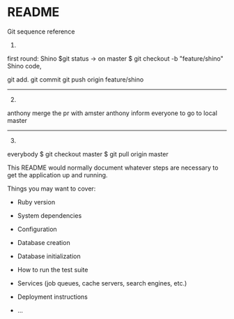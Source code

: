 # README

Git sequence reference 

1) 
first round: Shino
$git status -> on master
$ git checkout -b "feature/shino"
 Shino code,

git add.
git commit
git push origin feature/shino

----
2)
anthony merge the pr with amster
anthony inform everyone to go to local master

-----
3) 
everybody
$ git checkout master
$ git pull origin master



This README would normally document whatever steps are necessary to get the
application up and running.

Things you may want to cover:

* Ruby version

* System dependencies

* Configuration

* Database creation

* Database initialization

* How to run the test suite

* Services (job queues, cache servers, search engines, etc.)

* Deployment instructions

* ...
